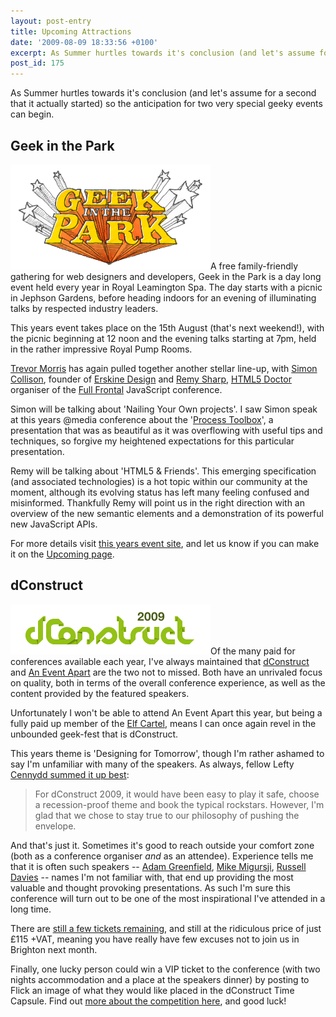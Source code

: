 ```yaml
---
layout: post-entry
title: Upcoming Attractions
date: '2009-08-09 18:33:56 +0100'
excerpt: As Summer hurtles towards it's conclusion (and let's assume for a second that it actually started) so the anticipation for two very special geeky events can begin.
post_id: 175
---
```

As Summer hurtles towards it's conclusion (and let's assume for a second that it actually started) so the anticipation for two very special geeky events can begin.

## Geek in the Park
<img class="right" src="/assets/2009/08/geekinthepark.png" alt="Geek in the Park"/>A free family-friendly gathering for web designers and developers, Geek in the Park is a day long event held every year in Royal Leamington Spa. The day starts with a picnic in Jephson Gardens, before heading indoors for an evening of illuminating talks by respected industry leaders.

This years event takes place on the 15th August (that's next weekend!), with the picnic beginning at 12 noon and the evening talks starting at 7pm, held in the rather impressive Royal Pump Rooms.

[Trevor Morris][1] has again pulled together another stellar line-up, with [Simon Collison][2], founder of [Erskine Design][3] and [Remy Sharp][4], [<abbr title="HyperText Markup Language 5">HTML5</abbr> Doctor][5] organiser of the [Full Frontal][6] JavaScript conference.

Simon will be talking about 'Nailing Your Own projects'. I saw Simon speak at this years @media conference about the '[Process Toolbox][7]', a presentation that was as beautiful as it was overflowing with useful tips and techniques, so forgive my heightened expectations for this particular presentation.

Remy will be talking about 'HTML5 & Friends'. This emerging specification (and associated technologies) is a hot topic within our community at the moment, although its evolving status has left many feeling confused and misinformed. Thankfully Remy will point us in the right direction with an overview of the new semantic elements and a demonstration of its powerful new JavaScript APIs.

For more details visit [this years event site][8], and let us know if you can make it on the [Upcoming page][9].

## dConstruct
<img class="right" src="/assets/2009/08/dconstruct.png" alt="dConstruct 2009"/>Of the many paid for conferences available each year, I've always maintained that [dConstruct][10] and [An Event Apart][11] are the two not to missed. Both have an unrivaled focus on quality, both in terms of the overall conference experience, as well as the content provided by the featured speakers.

Unfortunately I won't be able to attend An Event Apart this year, but being a fully paid up member of the [Elf Cartel][12], means I can once again revel in the unbounded geek-fest that is dConstruct.

This years theme is 'Designing for Tomorrow', though I'm rather ashamed to say I'm unfamiliar with many of the speakers. As always, fellow Lefty [Cennydd summed it up best][13]:

> For dConstruct 2009, it would have been easy to play it safe, choose a recession-proof theme and book the typical rockstars. However, I'm glad that we chose to stay true to our philosophy of pushing the envelope.

And that's just it. Sometimes it's good to reach outside your comfort zone (both as a conference organiser *and* as an attendee). Experience tells me that it is often such speakers -- [Adam Greenfield][14], [Mike Migursji][15], [Russell Davies][16] -- names I'm not familiar with, that end up providing the most valuable and thought provoking presentations. As such I'm sure this conference will turn out to be one of the most inspirational I've attended in a long time.

There are [still a few tickets remaining][17], and still at the ridiculous price of just £115 +VAT, meaning you have really have few excuses not to join us in Brighton next month.

Finally, one lucky person could win a VIP ticket to the conference (with two nights accommodation and a place at the speakers dinner) by posting to Flick an image of what they would like placed in the dConstruct Time Capsule. Find out [more about the competition here][18], and good luck!

[1]: http://trovster.com/
[2]: http://www.colly.com/
[3]: http://erskinedesign.com/
[4]: http://remysharp.com/
[5]: http://html5doctor.com/
[6]: http://2009.full-frontal.org/
[7]: http://www.colly.com/comments/media2009_the_process_toolbox/
[8]: http://2009.geekinthepark.co.uk/
[9]: http://upcoming.yahoo.com/event/2921781/
[10]: http://2009.dconstruct.org/
[11]: http://aneventapart.com/
[12]: http://clearleft.com/
[13]: http://www.cennydd.co.uk/2009/dconstruct-2009---designing-for-tomorrow/
[14]: http://2009.dconstruct.org/schedule/adamgreenfield/
[15]: http://2009.dconstruct.org/schedule/mikemigurski/
[16]: http://2009.dconstruct.org/schedule/russelldavies/
[17]: http://dconstruct09.eventbrite.com/
[18]: http://2009.dconstruct.org/capsule/